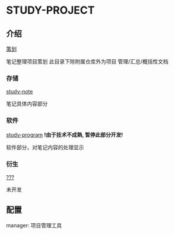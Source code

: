 # STUDY-PROJECT

## 介绍

[策划](https://gitee.com/LRoInt/study-project)

笔记整理项目策划
此目录下除附属仓库外为项目 管理/汇总/概括性文档

### 存储

[study-note](https://gitee.com/LRoInt/study-note)

笔记具体内容部分

### 软件

[study-program](https://gitee.com/LRoInt/study-program) **!由于技术不成熟, 暂停此部分开发!**

软件部分，对笔记内容的处理显示

### 衍生

[???](???)

未开发

## 配置

manager: 项目管理工具
